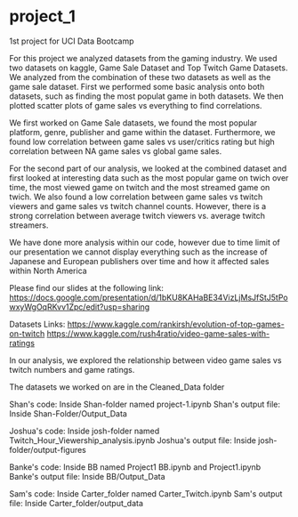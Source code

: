 # project_1
1st project for UCI Data Bootcamp

For this project we analyzed datasets from the gaming industry. We used two datasets on kaggle, Game Sale Dataset and Top Twitch Game Datasets.
We analyzed from the combination of these two datasets as well as the game sale dataset.
First we performed some basic analysis onto both datasets, such as finding the most populat game in both datasets.
We then plotted scatter plots of game sales vs everything to find correlations.

We first worked on Game Sale datasets, we found the most popular platform, genre, publisher and game within the dataset.
Furthermore, we found low correlation between game sales vs user/critics rating but high correlation between NA game sales vs global game sales.

For the second part of our analysis, we looked at the combined dataset and first looked at interesting data such as the most popular game on twich over time, the most viewed game on twitch and the most streamed game on twich. We also found a low correlation between game sales vs twitch viewers and game sales vs twitch channel counts. However, there is a strong correlation between average twitch viewers vs. average twitch streamers.

We have done more analysis within our code, however due to time limit of our presentation we cannot display everything such as the increase of Japanese and European publishers over time and how it affected sales within North America


Please find our slides at the following link: 
https://docs.google.com/presentation/d/1bKU8KAHaBE34VizLjMsJfStJ5tPowxyWgOqRKvv1Zpc/edit?usp=sharing



Datasets Links:
https://www.kaggle.com/rankirsh/evolution-of-top-games-on-twitch
https://www.kaggle.com/rush4ratio/video-game-sales-with-ratings




In our analysis, we explored the relationship between video game sales vs twitch numbers and game ratings. 


The datasets we worked on are in the Cleaned_Data folder


Shan's code: Inside Shan-folder named project-1.ipynb
Shan's output file: Inside Shan-Folder/Output_Data

Joshua's code: Inside josh-folder named Twitch_Hour_Viewership_analysis.ipynb
Joshua's output file: Inside josh-folder/output-figures

Banke's code: Inside BB named Project1 BB.ipynb and Project1.ipynb
Banke's output file: Inside BB/Output_Data

Sam's code: Inside Carter_folder named Carter_Twitch.ipynb
Sam's output file: Inside Carter_folder/output_data
